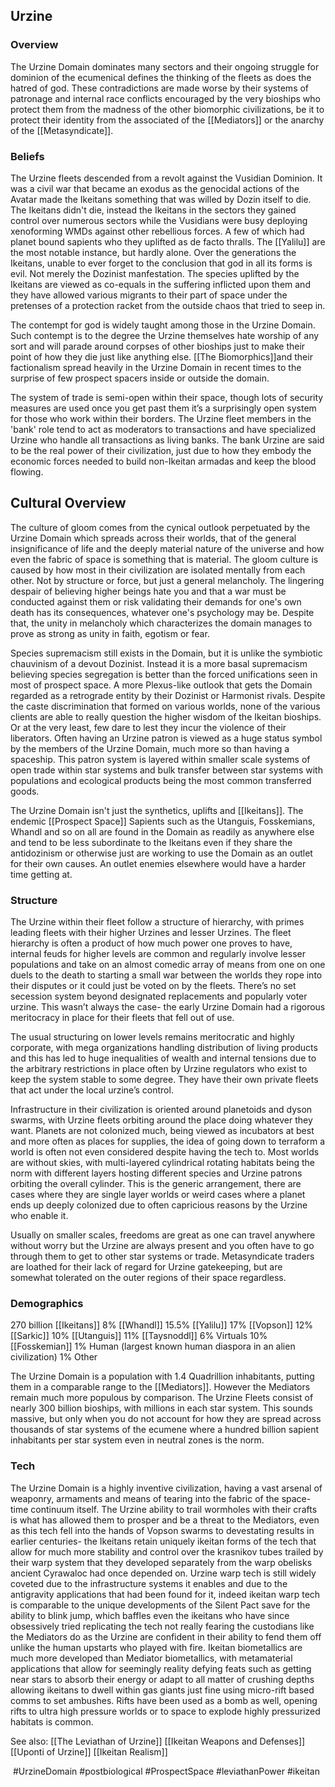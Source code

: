 <h2>Urzine</h2>

### Overview

The Urzine Domain dominates many sectors and their ongoing struggle for dominion of the ecumenical defines the thinking of the fleets as does the hatred of god.  These contradictions are made worse by their systems of patronage and internal race conflicts encouraged by the very bioships who protect them from the madness of the other biomorphic civilizations, be it to protect their identity from the associated of the [[Mediators]] or the anarchy of the [[Metasyndicate]].

### Beliefs

The Urzine fleets descended from a revolt against the Vusidian Dominion.  It was a civil war that became an exodus as the genocidal actions of the Avatar made the Ikeitans something that was willed by Dozin itself to die.  The Ikeitans didn't die, instead the Ikeitans in the sectors they gained control over numerous sectors while the Vusidians were busy deploying xenoforming WMDs against other rebellious forces.  A few of which had planet bound sapients who they uplifted as de facto thralls.  The [[Yalilu]] are the most notable instance, but hardly alone.  Over the generations the Ikeitans, unable to ever forget to the conclusion that god in all its forms is evil.  Not merely the Dozinist manfestation.  The species uplifted by the Ikeitans are viewed as co-equals in the suffering inflicted upon them and they have allowed various migrants to their part of space under the pretenses of a protection racket from the outside chaos that tried to seep in.

The contempt for god is  widely taught among those in the Urzine Domain.  Such contempt is to the degree the Urzine themselves hate worship of any sort and will parade around corpses of other bioships just to make their point of how they die just like anything else.  [[The Biomorphics]]and their factionalism spread heavily in the Urzine Domain in recent times to the surprise of few prospect spacers inside or outside the domain.

The system of trade is semi-open within their space, though lots of security measures are used once you get past them it’s a surprisingly open system for those who work within their borders. The Urzine fleet members in the 'bank' role tend to act as moderators to transactions and have specialized Urzine who handle all transactions as living banks. The bank Urzine are said to be the real power of their civilization, just due to how they embody the economic forces needed to build non-Ikeitan armadas and keep the blood flowing.

## Cultural Overview

The culture of gloom comes from the cynical outlook perpetuated by the Urzine Domain which spreads across their worlds, that of the general insignificance of life and the deeply material nature of the universe and how even the fabric of space is something that is material. The gloom culture is caused by how most in their civilization are isolated mentally from each other.  Not by structure or force, but just a general melancholy.  The lingering despair of believing higher beings hate you and that a war must be conducted against them or risk validating their demands for one's own death has its consequences, whatever one's psychology may be.  Despite that, the unity in melancholy which characterizes the domain manages to prove as strong as unity in faith, egotism or fear.

Species supremacism still exists in the Domain, but it is unlike the symbiotic chauvinism of a devout Dozinist.  Instead it is a more basal supremacism believing species segregation is better than the forced unifications seen in most of prospect space.  A more Plexus-like outlook that gets the Domain regarded as a retrograde entity by their Dozinist or Harmonist rivals.  Despite the caste discrimination that formed on various worlds, none of the various clients are able to really question the higher wisdom of the Ikeitan bioships.  Or at the very least, few dare to lest they incur the violence of their liberators.  Often having an Urzine patron is viewed as a huge status symbol by the members of the Urzine Domain, much more so than having a spaceship. This patron system is layered within smaller scale systems of open trade within star systems and bulk transfer between star systems with populations and ecological products being the most common transferred goods.

The Urzine Domain isn't just the synthetics, uplifts and [[Ikeitans]].  The endemic [[Prospect Space]] Sapients such as the Utanguis, Fosskemians, Whandl and so on all are found in the Domain as readily as anywhere else and tend to be less subordinate to the Ikeitans even if they share the antidozinism or otherwise just are working to use the Domain as an outlet for their own causes.  An outlet enemies elsewhere would have a harder time getting at.  

### Structure

The Urzine within their fleet follow a structure of hierarchy, with primes leading fleets with their higher Urzines and lesser Urzines. The fleet hierarchy is often a product of how much power one proves to have, internal feuds for higher levels are common and regularly involve lesser populations and take on an almost comedic array of means from one on one duels to the death to starting a small war between the worlds they rope into their disputes or it could just be voted on by the fleets. There’s no set secession system beyond designated replacements and popularly voter urzine. This wasn’t always the case- the early Urzine Domain had a rigorous meritocracy in place for their fleets that fell out of use.

The usual structuring on lower levels remains meritocratic and highly corporate, with mega organizations handling distribution of living products and this has led to huge inequalities of wealth and internal tensions due to the arbitrary restrictions in place often by Urzine regulators who exist to keep the system stable to some degree. They have their own private fleets that act under the local urzine’s control.

Infrastructure in their civilization is oriented around planetoids and dyson swarms, with Urzine fleets orbiting around the place doing whatever they want. Planets are not colonized much, being viewed as incubators at best and more often as places for supplies, the idea of going down to terraform a world is often not even considered despite having the tech to. Most worlds are without skies, with multi-layered cylindrical rotating habitats being the norm with different layers hosting different species and Urzine patrons orbiting the overall cylinder. This is the generic arrangement, there are cases where they are single layer worlds or weird cases where a planet ends up deeply colonized due to often capricious reasons by the Urzine who enable it.

Usually on smaller scales, freedoms are great as one can travel anywhere without worry but the Urzine are always present and you often have to go through them to get to other star systems or trade. Metasyndicate traders are loathed for their lack of regard for Urzine gatekeeping, but are somewhat tolerated on the outer regions of their space regardless.

### Demographics

270 billion [[Ikeitans]] 
8% [[Whandl]]
15.5% [[Yalilu]]
17% [[Vopson]]
12% [[Sarkic]]
10% [[Utanguis]]
11% [[Taysnoddl]]
6% Virtuals
10% [[Fosskemian]]
1% Human (largest known human diaspora in an alien civilization)
1% Other

The Urzine Domain is a population with 1.4 Quadrillion inhabitants, putting them in a comparable range to the [[Mediators]].  However the Mediators remain much more populous by comparison.
The Urzine Fleets consist of nearly 300 billion bioships, with millions in each star system. This sounds massive, but only when you do not account for how they are spread across thousands of star systems of the ecumene where a hundred billion sapient inhabitants per star system even in neutral zones is the norm.

### Tech

The Urzine Domain is a highly inventive civilization, having a vast arsenal of weaponry, armaments and means of tearing into the fabric of the space-time continuum itself. The Urzine ability to trail wormholes with their crafts is what has allowed them to prosper and be a threat to the Mediators, even as this tech fell into the hands of Vopson swarms to devestating results in earlier centuries- the Ikeitans retain uniquely ikeitan forms of the tech that allow for much more stability and control over the krasnikov tubes trailed by their warp system that they developed separately from the warp obelisks ancient Cyrawaloc had once depended on. Urzine warp tech is still widely coveted due to the infrastructure systems it enables and due to the antigravity applications that had been found for it, indeed ikeitan warp tech is comparable to the unique developments of the Silent Pact save for the ability to blink jump, which baffles even the ikeitans who have since obsessively tried replicating the tech not really fearing the custodians like the Mediators do as the Urzine are confident in their ability to fend them off unlike the human upstarts who played with fire.
Ikeitan biometallics are much more developed than Mediator biometallics, with metamaterial applications that allow for seemingly reality defying feats such as getting near stars to absorb their energy or adapt to all matter of crushing depths allowing ikeitans to dwell within gas giants just fine using micro-rift based comms to set ambushes. Rifts have been used as a bomb as well, opening rifts to ultra high pressure worlds or to space to explode highly pressurized habitats is common.

See also:
[[The Leviathan of Urzine]]
[[Ikeitan Weapons and Defenses]]
[[Uponti of Urzine]]
[[Ikeitan Realism]]

​
#UrzineDomain 
#postbiological 
#ProspectSpace 
#leviathanPower 
#ikeitan 